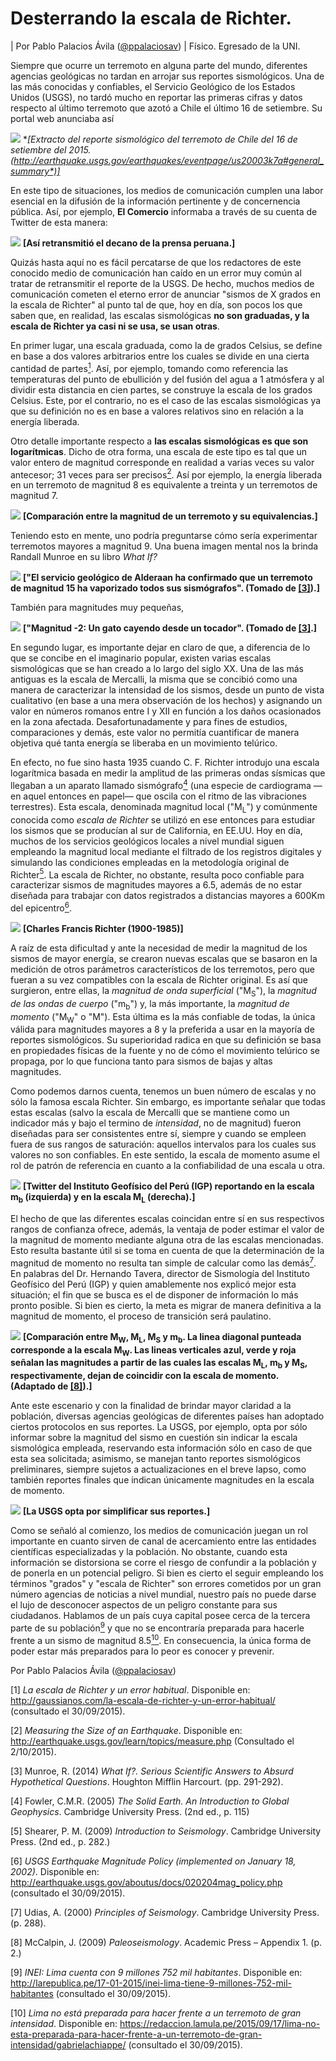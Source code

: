 # Desterrando la escala de Richter.

| Por Pablo Palacios Ávila ([@ppalaciosav](https://twitter.com/ppalaciosav))
| Físico. Egresado de la UNI.

Siempre que ocurre un terremoto en alguna parte del mundo, diferentes agencias 
geológicas no tardan en arrojar sus reportes sismológicos. Una de las más conocidas y confiables, el Servicio Geológico de los Estados Unidos (USGS), no tardó mucho en reportar las primeras cifras y datos respecto al último terremoto que azotó a Chile el último 16 de setiembre. Su portal web anunciaba así

![](images/usgs.png)
**[Extracto del reporte sismológico del terremoto de Chile del 16 de setiembre 
del 2015. (*http://earthquake.usgs.gov/earthquakes/eventpage/us20003k7a#general_summary*)]**

En este tipo de situaciones, los medios de comunicación cumplen una labor esencial en la difusión de la información pertinente y de concernencia pública. Así, por ejemplo, **El Comercio** informaba a través de su cuenta de Twitter de esta manera:

![](images/ec.png)
**[Así retransmitió el decano de la prensa peruana.]**

Quizás hasta aquí no es fácil percatarse de que los redactores de este conocido medio de comunicación han caído en un error muy común al tratar de retransmitir el reporte de la USGS. De hecho, muchos medios de comunicación cometen el eterno error de anunciar "sismos de X grados en la escala de Richter" al punto tal de que, hoy en día, son pocos los que saben que, en realidad, las escalas sismológicas **no son graduadas, y la escala de Richter ya casi ni se usa, se usan otras**.

En primer lugar, una escala graduada, como la de grados Celsius, se define en base a dos valores arbitrarios entre los cuales se divide en una cierta cantidad de partes[<sup>1</sup>](#note1). Así, por ejemplo, tomando como referencia las temperaturas del punto de ebullición y del fusión del agua a 1 atmósfera y al dividir esta distancia en cien partes, se construye la escala de los grados Celsius. Este, por el contrario, no es el caso de las escalas sismológicas ya que su definición no es en base a valores relativos sino en relación a la energía liberada.

Otro detalle importante respecto a **las escalas sismológicas es que son logarítmicas**. Dicho de otra forma, una escala de este tipo es tal que un valor entero de magnitud corresponde en realidad a varias veces su valor antecesor; 31 veces para ser precisos[<sup>2</sup>](#note2). Así por ejemplo, la energía liberada en un terremoto de magnitud 8 es equivalente a treinta y un terremotos de magnitud 7.

![](images/comparacion.jpg)
**[Comparación entre la magnitud de un terremoto y su equivalencias.]**

Teniendo esto en mente, uno podría preguntarse cómo sería experimentar terremotos mayores a magnitud 9. Una buena imagen mental nos la brinda Randall Munroe en su libro *What If?*

![](images/alderaan.jpg)
**["El servicio geológico de Alderaan ha confirmado que un terremoto de magnitud 15 ha vaporizado todos sus sismógrafos". (Tomado de [[3]](#note3)).]**

También para magnitudes muy pequeñas,

![](images/m-2.png)
**["Magnitud -2: Un gato cayendo desde un tocador". (Tomado de [[3]](#note3).]**

En segundo lugar, es importante dejar en claro de que, a diferencia de lo que se concibe en el imaginario popular, existen varias escalas sismológicas que se han creado a lo largo del siglo XX. Una de las más antiguas es la escala de Mercalli, la misma que se concibió como una manera de caracterizar la intensidad de los sismos, desde un punto de vista cualitativo (en base a una mera observación de los hechos) y asignando un valor en números romanos entre I y XII en función a los daños ocasionados en la zona afectada. Desafortunadamente y para fines de estudios, comparaciones y demás, este valor no permitía cuantificar de manera objetiva qué tanta energía se liberaba en un movimiento telúrico.

En efecto, no fue sino hasta 1935 cuando C. F. Richter introdujo una escala logarítmica basada en medir la amplitud de las primeras ondas sísmicas que llegaban a un aparato llamado sismógrafo[<sup>4</sup>](#note4) (una especie de cardiograma —en aquel entonces en papel— que oscila con el ritmo de las vibraciones terrestres). Esta escala, denominada magnitud local ("M<sub>L</sub>") y comúnmente conocida como *escala de Richter* se utilizó en ese entonces para estudiar los sismos que se producían al sur de California, en EE.UU. Hoy en día, muchos de los servicios geológicos locales a nivel mundial siguen empleando la magnitud local mediante el filtrado de los registros digitales y simulando las condiciones empleadas en la metodología original de Richter[<sup>5</sup>](#note5). La escala de Richter, no obstante, resulta poco confiable para caracterizar sismos de magnitudes mayores a 6.5, además de no estar diseñada para trabajar con datos registrados a distancias mayores a 600Km del epicentro[<sup>6</sup>](#note6).

![](images/Richter.jpg)
**[Charles Francis Richter (1900-1985)]**

A raíz de esta dificultad y ante la necesidad de medir la magnitud de los sismos de mayor energía, se crearon nuevas escalas que se basaron en la medición de otros parámetros característicos de los terremotos, pero que fueran a su vez compatibles con la escala de Richter original. Es así que surgieron, entre ellas, la *magnitud de onda superficial* ("M<sub>S</sub>"), la *magnitud de las ondas de cuerpo* ("m<sub>b</sub>") y, la más importante, la *magnitud de momento* ("M<sub>W</sub>" o "M"). Esta última es la más confiable de todas, la única válida para magnitudes mayores a 8 y la preferida a usar en la mayoría de reportes sismológicos. Su superioridad radica en que su definición se basa en propiedades físicas de la fuente y no de cómo el movimiento telúrico se propaga, por lo que funciona tanto para sismos de bajas y altas magnitudes. 

Como podemos darnos cuenta, tenemos un buen número de escalas y no sólo la famosa escala Richter. Sin embargo, es importante señalar que todas estas escalas (salvo la escala de Mercalli que se mantiene como un indicador más y bajo el termino de *intensidad*, no de magnitud) fueron diseñadas para ser consistentes entre sí, siempre y cuando se empleen fuera de sus rangos de saturación: aquellos intervalos para los cuales sus valores no son confiables. En este sentido, la escala de momento asume el rol de patrón de referencia en cuanto a la confiabilidad de una escala u otra.

![](images/igp.png)
**[Twitter del Instituto Geofísico del Perú (IGP) reportando en la escala m<sub>b</sub> (izquierda) y en la escala M<sub>L</sub> (derecha).]**

El hecho de que las diferentes escalas coincidan entre sí en sus respectivos rangos de confianza ofrece, además, la ventaja de poder estimar el valor de la magnitud de momento mediante alguna otra de las escalas mencionadas. Esto resulta bastante útil si se toma en cuenta de que la determinación de la magnitud de momento no resulta tan simple de calcular como las demás[<sup>7</sup>](#note7). En palabras del Dr. Hernando Tavera, director de Sismología del Instituto Geofísico del Perú (IGP) y quien amablemente nos explicó mejor esta situación; el fin que se busca es el de disponer de información lo más pronto posible. Si bien es cierto, la meta es migrar de manera definitiva a la magnitud de momento, el proceso de transición será paulatino.

![](images/scales.png)
**[Comparación entre M<sub>W</sub>, M<sub>L</sub>, M<sub>S</sub> y m<sub>b</sub>. La linea diagonal punteada corresponde a la escala M<sub>W</sub>. Las lineas verticales azul, verde y roja señalan las magnitudes a partir de las cuales las escalas M<sub>L</sub>, m<sub>b</sub> y M<sub>S</sub>, respectivamente, dejan de coincidir con la escala de momento. (Adaptado de [[8]](#note8)).]**

Ante este escenario y con la finalidad de brindar mayor claridad a la población, diversas agencias geológicas de diferentes países han adoptado ciertos protocolos en sus reportes. La USGS, por ejemplo, opta por sólo informar sobre la magnitud del sismo en cuestión sin indicar la escala sismológica empleada, reservando esta información sólo en caso de que esta sea solicitada; asimismo, se manejan tanto reportes sismológicos preliminares, siempre sujetos a actualizaciones en el breve lapso, como también reportes finales que indican únicamente magnitudes en la escala de momento.

![](images/usgs-m.png)
**[La USGS opta por simplificar sus reportes.]**

Como se señaló al comienzo, los medios de comunicación juegan un rol importante en cuanto sirven de canal de acercamiento entre las entidades científicas especializadas y la población. No obstante, cuando esta información se distorsiona se corre el riesgo de confundir a la población y de ponerla en un potencial peligro. Si bien es cierto el seguir empleando los términos "grados" y "escala de Richter" son errores cometidos por un gran número agencias de noticias a nivel mundial, nuestro país no puede darse el lujo de desconocer aspectos de un peligro constante para sus ciudadanos. Hablamos de un país cuya capital posee cerca de la tercera parte de su población[<sup>9</sup>](#note9) y que no se encontraría preparada para hacerle frente a un sismo de magnitud 8.5[<sup>10</sup>](#note10). En consecuencia, la única forma de poder estar más preparados para lo peor es conocer y prevenir.


Por Pablo Palacios Ávila ([@ppalaciosav](https://twitter.com/ppalaciosav))

<a id="note1">[1]</a>
*La escala de Richter y un error habitual*. Disponible en:
http://gaussianos.com/la-escala-de-richter-y-un-error-habitual/ (consultado el 30/09/2015).

<a id="note2">[2]</a>
*Measuring the Size of an Earthquake*. Disponible en:
http://earthquake.usgs.gov/learn/topics/measure.php (Consultado el 2/10/2015).

<a id="note3">[3]</a>
Munroe, R. (2014) *What If?. Serious Scientific Answers to Absurd Hypothetical Questions*. Houghton Mifflin Harcourt. (pp. 291-292).

<a id="note4">[4]</a>
Fowler, C.M.R. (2005) *The Solid Earth. An Introduction to Global Geophysics*. Cambridge University Press. (2nd ed., p. 115)

<a id="note5">[5]</a>
Shearer, P. M. (2009) *Introduction to Seismology*. Cambridge University Press. (2nd ed., p. 282.)

<a id="note6">[6]</a>
*USGS Earthquake Magnitude Policy (implemented on January 18, 2002)*. Disponible en:
http://earthquake.usgs.gov/aboutus/docs/020204mag_policy.php (consultado el 30/09/2015).

<a id="note7">[7]</a>
Udias, A. (2000) *Principles of Seismology*. Cambridge University Press. (p. 288).

<a id="note8">[8]</a>
McCalpin, J. (2009) *Paleoseismology*. Academic Press – Appendix 1. (p. 2.)

<a id="note9">[9]</a>
*INEI: Lima cuenta con 9 millones 752 mil habitantes*. Disponible en: http://larepublica.pe/17-01-2015/inei-lima-tiene-9-millones-752-mil-habitantes
(consultado el 30/09/2015).

<a id="note10">[10]</a>
*Lima no está preparada para hacer frente a un terremoto de gran intensidad*.
Disponible en: https://redaccion.lamula.pe/2015/09/17/lima-no-esta-preparada-para-hacer-frente-a-un-terremoto-de-gran-intensidad/gabrielachiappe/
(consultado el 30/09/2015).
